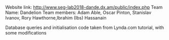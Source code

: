 Website link: http://www.seg-lab2018-dande.dx.am/public/index.php
Team Name: Dandelion
Team members: Adam Able, Oscar Pinton, Stanislav Ivanov, Rory Hawthorne,Ibrahim (Ibs) Hassanain

Database queries and initialisation code taken from Lynda.com tutorial, with some modifications  
